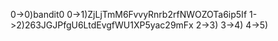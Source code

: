 0->0)bandit0
0->1)ZjLjTmM6FvvyRnrb2rfNWOZOTa6ip5If
1->2)263JGJPfgU6LtdEvgfWU1XP5yac29mFx
2->3)
3->4)
4->5)
